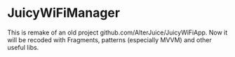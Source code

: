 # JuicyWiFiManager
This is remake of an old project github.com/AlterJuice/JuicyWiFiApp. 
Now it will be recoded with Fragments, patterns (especially MVVM) and other useful libs.
